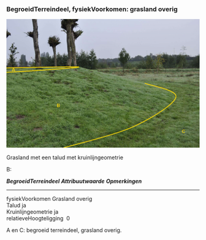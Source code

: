 <div>

### **BegroeidTerreindeel, fysiekVoorkomen: grasland overig**

![](media/image45.jpg)

Grasland met een talud met kruinlijngeometrie

B:

  ***BegroeidTerreindeel***   ***Attribuutwaarde***   ***Opmerkingen***
  --------------------------- ----------------------- -------------------
  fysiekVoorkomen             Grasland overig         
  Talud                       ja                      
  Kruinlijngeometrie          ja                      
  relatieveHoogteligging       0                       

A en C: begroeid terreindeel, grasland overig.

</div>
